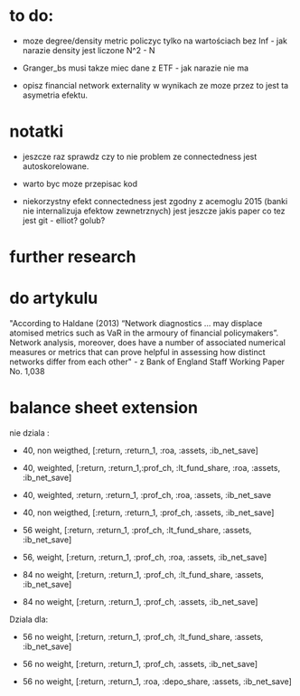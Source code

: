
# to do:
- moze degree/density metric policzyc tylko na wartościach bez Inf - jak narazie density jest liczone N^2 - N
- Granger_bs musi takze miec dane z ETF - jak narazie nie ma

- opisz financial network externality w wynikach ze moze przez to jest ta asymetria efektu.

# notatki

- jeszcze raz sprawdz czy to nie problem ze connectedness jest autoskorelowane.
- warto byc moze przepisac kod

- niekorzystny efekt connectedness jest zgodny z acemoglu 2015 (banki nie internalizuja efektow zewnetrznych) jest jeszcze jakis paper co tez jest git - elliot? golub?

# further research 

# do artykulu 

"According to Haldane (2013) “Network diagnostics ... may displace
atomised metrics such as VaR in the armoury of financial policymakers”. Network analysis,
moreover, does have a number of associated numerical measures or metrics that can prove helpful
in assessing how distinct networks differ from each other" -  z Bank of England Staff Working Paper No. 1,038

# balance sheet extension

nie dziala :

- 40, non weigthed, [:return, :return_1,   :roa,  :assets, :ib_net_save]

- 40, weighted, [:return, :return_1,:prof_ch, :lt_fund_share,  :roa,  :assets, :ib_net_save]

- 40, weighted,  :return, :return_1, :prof_ch,  :roa,   :assets, :ib_net_save

- 40, non weigthed,  [:return, :return_1, :prof_ch,   :assets, :ib_net_save]

- 56 weight, [:return, :return_1, :prof_ch,  :lt_fund_share, :assets, :ib_net_save]

- 56, weight, [:return, :return_1, :prof_ch,  :roa, :assets, :ib_net_save]

- 84 no weight, [:return, :return_1, :prof_ch,  :lt_fund_share, :assets, :ib_net_save]
 
- 84 no weight, [:return, :return_1, :prof_ch,  :assets, :ib_net_save]

Dziala dla:

- 56 no weight, [:return, :return_1, :prof_ch,  :lt_fund_share, :assets, :ib_net_save]

- 56 no weight, [:return, :return_1, :prof_ch,  :assets, :ib_net_save]

- 56 no weight,  [:return, :return_1, :roa, :depo_share, :assets, :ib_net_save]
